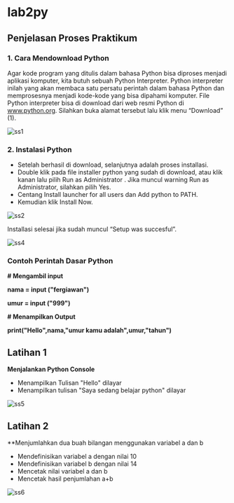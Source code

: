 # lab2py
## Penjelasan Proses Praktikum
### 1. Cara Mendownload Python
Agar kode program yang ditulis dalam bahasa Python bisa diproses menjadi aplikasi komputer, kita butuh sebuah Python Interpreter. Python interpreter inilah yang akan membaca satu persatu perintah dalam bahasa Python dan memprosesnya menjadi kode-kode yang bisa dipahami komputer.
File Python interpreter bisa di download dari web resmi Python di www.python.org. Silahkan buka alamat tersebut lalu klik menu “Download” (1).

![ss1](https://user-images.githubusercontent.com/115530180/196879850-dee1647e-1783-46ff-9e82-70fa5c9542e9.png)

### 2. Instalasi Python
* Setelah berhasil di download, selanjutnya adalah proses installasi.
* Double klik pada file installer python yang sudah di download, atau klik kanan lalu pilih Run as Administrator . Jika muncul warning Run as Administrator, silahkan pilih Yes.
* Centang Install launcher for all users dan Add python to PATH.
* Kemudian klik Install Now.

![ss2](https://user-images.githubusercontent.com/115530180/196880168-9b5728a1-8735-481c-89b7-81f1eb070853.png)

Installasi selesai jika sudah muncul “Setup was succesful”.

![ss4](https://user-images.githubusercontent.com/115530180/196880295-d4a61402-f019-4294-a608-95d6c26787a3.png)

### Contoh Perintah Dasar Python
**# Mengambil input**

**nama = input ("fergiawan")**

**umur = input ("999")**

**# Menampilkan Output**

**print("Hello",nama,"umur kamu adalah",umur,"tahun")**

## Latihan 1
**Menjalankan Python Console**
* Menampilkan Tulisan "Hello" dilayar
* Menampilkan tulisan "Saya sedang belajar python" dilayar

![ss5](https://user-images.githubusercontent.com/115530180/196890797-74089ad1-9f5b-42c3-892a-a34b7f32f5e7.png)
## Latihan 2
**Menjumlahkan dua buah bilangan menggunakan variabel a dan b
* Mendefinisikan variabel a dengan nilai 10
* Mendefinisikan variabel b dengan nilai 14
* Mencetak nilai variabel a dan b
* Mencetak hasil penjumlahan a+b

![ss6](https://user-images.githubusercontent.com/115530180/196893759-738c3a9e-2665-4fff-80c1-288cf5fe955a.png)


